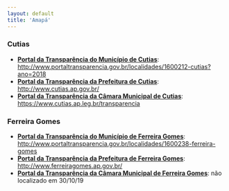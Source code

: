```yaml
---
layout: default
title: 'Amapá'
---
```


### Cutias
- **[Portal da Transparência do Município de Cutias](http://www.portaltransparencia.gov.br/localidades/1600212-cutias?ano=2018)**: http://www.portaltransparencia.gov.br/localidades/1600212-cutias?ano=2018
- **[Portal da Transparência da Prefeitura de Cutias](http://www.cutias.ap.gov.br/)**: http://www.cutias.ap.gov.br/
- **[Portal da Transparência da Câmara Municipal de Cutias](https://www.cutias.ap.leg.br/transparencia)**: https://www.cutias.ap.leg.br/transparencia

### Ferreira Gomes
- **[Portal da Transparência do Município de Ferreira Gomes](http://www.portaltransparencia.gov.br/localidades/1600238-ferreira-gomes)**: http://www.portaltransparencia.gov.br/localidades/1600238-ferreira-gomes
- **[Portal da Transparência da Prefeitura de Ferreira Gomes](http://www.ferreiragomes.ap.gov.br/)**: http://www.ferreiragomes.ap.gov.br/
- **[Portal da Transparência da Câmara Municipal de Ferreira Gomes]()**: não localizado em 30/10/19
